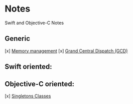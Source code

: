 # Notes
Swift and Objective-C Notes

## Generic
[x] [Memory management](https://github.com/AnandKore91/Notes/blob/master/Memory_Management.md)
[x] [Grand Central Dispatch (GCD)](https://github.com/AnandKore91/Notes/blob/master/GCD.md)

## Swift oriented:


## Objective-C oriented:
[x] [Singletons Classes](https://github.com/AnandKore91/Notes/blob/master/Singletons.md)
